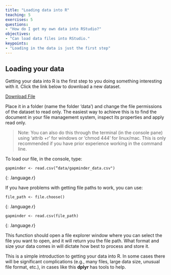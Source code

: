 ```yaml
---
title: "Loading data into R"
teaching: 5
exercises: 5
questions:
- "How do I get my own data into RStudio?"
objectives:
- "Can load data files into RStudio."
keypoints:
- "Loading in the data is just the first step"
---
```


## Loading your data

Getting your data into R is the first step to you doing something interesting with it. Click the link below to download a new dataset.

[Download File](../fig/gapminder_data.csv)

Place it in a folder (name the folder ‘data’) and change the file permissions of the dataset to read only. The easiest way to achieve this is to find the document in your file management system, inspect its properties and apply read only. 

>Note: You can also do this through the terminal (in the console pane) using ‘attrib +r’ for windows or ‘chmod 444’ for linux/mac. 
>This is only recommended if you have prior experience working in the command line.

To load our file, in the console, type:

```
gapminder <- read.csv(“data/gapminder_data.csv")
```
{: .language.r}


If you have problems with getting file paths to work, you can use:

```
file_path <- file.choose()
```
{: .language.r}

```
gapminder <- read.csv(file_path)
```
{: .language.r}

This function should open a file explorer window where you can select the file you want to open, and it will return you the file path. What format and size your data comes in will dictate how best to process and store it.

This is a simple introduction to getting your data into R. In some cases there will be significant complications (e.g., many files, large data size, unusual file format, etc.), in cases like this **dplyr** has tools to help.


